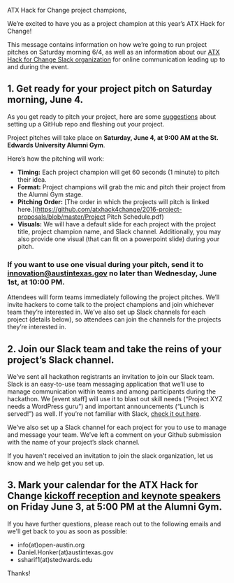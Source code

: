 ATX Hack for Change project champions,

We’re excited to have you as a project champion at this year’s ATX Hack for Change! 

This message contains information on how we’re going to run project pitches on Saturday morning 6/4, as well as an information about our [ATX Hack for Change Slack organization](http://atxhack4change.slack.com/) for online communication leading up to and during the event. 

## 1. Get ready for your project pitch on Saturday morning, June 4.

As you get ready to pitch your project, here are some [suggestions](https://github.com/atxhack4change/2016-project-proposals#once-your-project-is-accepted-here-are-some-things-we-suggest-you-do-next) about setting up a GitHub repo and fleshing out your project. 

Project pitches will take place on **Saturday, June 4, at 9:00 AM at the St. Edwards University Alumni Gym**.  

Here’s how the pitching will work:
- **Timing:** Each project champion will get 60 seconds (1 minute) to pitch their idea.
- **Format:** Project champions will grab the mic and pitch their project from the Alumni Gym stage. 
- **Pitching Order:** [The order in which the projects will pitch is linked here.](https://github.com/atxhack4change/2016-project-proposals/blob/master/Project Pitch Schedule.pdf)
- **Visuals:** We will have a default slide for each project with the project title, project champion name, and Slack channel. Additionally, you may also provide one visual (that can fit on a powerpoint slide) during your pitch. 

### If you want to use one visual during your pitch, send it to innovation@austintexas.gov no later than Wednesday, June 1st, at 10:00 PM.

Attendees will form teams immediately following the project pitches. We’ll invite hackers to come talk to the project champions and join whichever team they’re interested in. We’ve also set up Slack channels for each project (details below), so attendees can join the channels for the projects they’re interested in.

## 2. Join our Slack team and take the reins of your project’s Slack channel.
 
We’ve sent all hackathon registrants an invitation to join our Slack team. Slack is an easy-to-use team messaging application that we’ll use to manage communication within teams and among participants during the hackathon. We [event staff] will use it to blast out skill needs (“Project XYZ needs a WordPress guru”) and important announcements (“Lunch is served!”) as well. If you’re not familiar with Slack, [check it out here](https://slack.com/). 

We’ve also set up a Slack channel for each project for you to use to manage and message your team. We’ve left a comment on your Github submission with the name of your project’s slack channel.

If you haven't received an invitation to join the slack organization, let us know and we help get you set up.

## 3. Mark your calendar for the ATX Hack for Change [kickoff reception and keynote speakers](http://atxhackforchange.org/attend.html) on Friday June 3, at 5:00 PM at the Alumni Gym.  

If you have further questions, please reach out to the following emails and we'll get back to you as soon as possible:

- info(at)open-austin.org
- Daniel.Honker(at)austintexas.gov
- ssharif1(at)stedwards.edu

Thanks!
